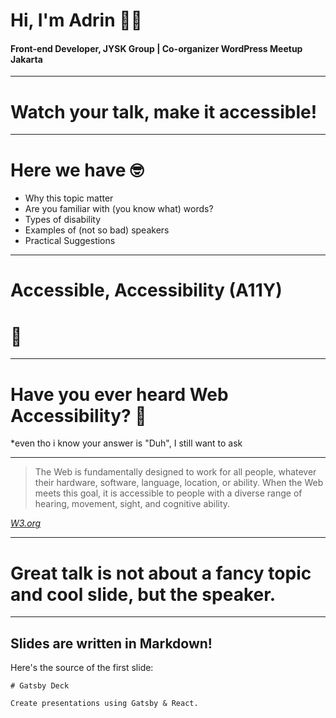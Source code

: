# Hi, I'm Adrin 👋🏻
#### Front-end Developer, JYSK Group | Co-organizer WordPress Meetup Jakarta

---

# Watch your talk, make it accessible!

---

# Here we have 🤓

<ul>
    <li>Why this topic matter</li>
    <li>Are you familiar with (you know what) words?</li>
    <li>Types of disability</li>
    <li>Examples of (not so bad) speakers</li>
    <li>Practical Suggestions</li>
</ul>

---

# Accessible, Accessibility (A11Y)
# 🤔

---

# Have you ever heard Web Accessibility? 🧐
*even tho i know your answer is "Duh", I still want to ask

---

<blockquote>The Web is fundamentally designed to work for all people, whatever their hardware, software, language, location, or ability. When the Web meets this goal, it is accessible to people with a diverse range of hearing, movement, sight, and cognitive ability.</blockquote>
<a href="https://www.w3.org/standards/webdesign/accessibility#case"><cite>W3.org</cite></a>

---

# Great talk is not about a fancy topic and cool slide, but the speaker.

---

## Slides are written in Markdown!

Here's the source of the first slide:

    # Gatsby Deck

    Create presentations using Gatsby & React.
